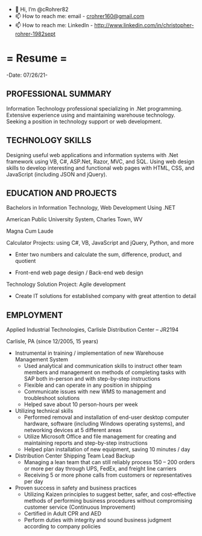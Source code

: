 - 👋 Hi, I’m @cRohrer82
- 📫 How to reach me: email - crohrer160@gmail.com
- 📫 How to reach me: LinkedIn - http://www.linkedin.com/in/christopher-rohrer-1982sept

# =    Resume    =

-Date: 07/26/21-

## PROFESSIONAL SUMMARY

Information Technology professional specializing in .Net programming. Extensive experience using and maintaining warehouse technology. Seeking a position in technology support or web development.

## TECHNOLOGY SKILLS
Designing useful web applications and information systems with .Net framework using VB, C#, ASP.Net, Razor, MVC, and SQL.
Using web design skills to develop interesting and functional web pages with HTML, CSS, and JavaScript (including JSON and jQuery).

## EDUCATION AND PROJECTS
Bachelors in Information Technology, Web Development Using .NET

American Public University System, Charles Town, WV

Magna Cum Laude

Calculator Projects: using C#, VB, JavaScript and jQuery, Python, and more

* Enter two numbers and calculate the sum, difference, product, and quotient
	
* Front-end web page design / Back-end web design
	
Technology Solution Project: Agile development

* Create IT solutions for established company with great attention to detail 
	
## EMPLOYMENT
Applied Industrial Technologies, Carlisle Distribution Center – JR2194

Carlisle, PA (since 12/2005, 15 years)

* Instrumental in training / implementation of new Warehouse Management System
	* Used analytical and communication skills to instruct other team members and management on methods of completing tasks with SAP both in-person and with step-by-step instructions
	* Flexible and can operate in any position in shipping
	* Communicate issues with new WMS to management and troubleshoot solutions
	* Helped save about 10 person-hours per week
* Utilizing technical skills
	* Performed removal and installation of end-user desktop computer hardware, software (including Windows operating systems), and networking devices at 5 different areas
	* Utilize Microsoft Office and file management for creating and maintaining reports and step-by-step instructions
	* Helped plan installation of new equipment, saving 10 minutes / day
* Distribution Center Shipping Team Lead Backup
	* Managing a lean team that can still reliably process 150 – 200 orders or more per day through UPS, FedEx, and freight line carriers
	* Receiving 5 or more phone calls from customers or representatives per day
* Proven success in safety and business practices
	* Utilizing Kaizen principles to suggest better, safer, and cost-effective methods of performing business procedures without compromising customer service (Continuous Improvement)
	* Certified in Adult CPR and AED
	* Perform duties with integrity and sound business judgment according to company policies



<!---
cRohrer82/cRohrer82 is a ✨ special ✨ repository because its `README.md` (this file) appears on your GitHub profile.
You can click the Preview link to take a look at your changes.
--->
